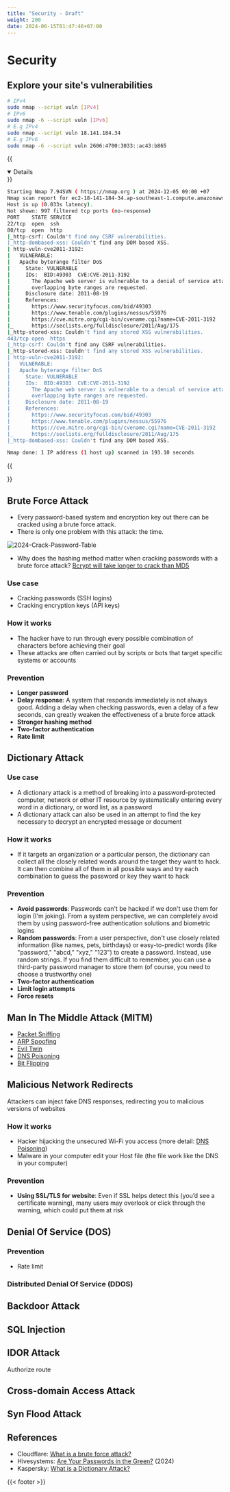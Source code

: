 ```yaml
---
title: "Security - Draft"
weight: 200
date: 2024-06-15T01:47:46+07:00
---
```


# Security

## Explore your site's vulnerabilities

```sh
# IPv4
sudo nmap --script vuln [IPv4] 
# IPv6 
sudo nmap -6 --script vuln [IPv6]
# E.g IPv4
sudo nmap --script vuln 18.141.184.34
# E.g IPv6
sudo nmap -6 --script vuln 2606:4700:3033::ac43:b865
```
{{<details title="Example output" open=false >}}

```sh
Starting Nmap 7.94SVN ( https://nmap.org ) at 2024-12-05 09:00 +07
Nmap scan report for ec2-18-141-184-34.ap-southeast-1.compute.amazonaws.com (18.141.184.34)
Host is up (0.033s latency).
Not shown: 997 filtered tcp ports (no-response)
PORT    STATE SERVICE
22/tcp  open  ssh
80/tcp  open  http
|_http-csrf: Couldn't find any CSRF vulnerabilities.
|_http-dombased-xss: Couldn't find any DOM based XSS.
| http-vuln-cve2011-3192: 
|   VULNERABLE:
|   Apache byterange filter DoS
|     State: VULNERABLE
|     IDs:  BID:49303  CVE:CVE-2011-3192
|       The Apache web server is vulnerable to a denial of service attack when numerous
|       overlapping byte ranges are requested.
|     Disclosure date: 2011-08-19
|     References:
|       https://www.securityfocus.com/bid/49303
|       https://www.tenable.com/plugins/nessus/55976
|       https://cve.mitre.org/cgi-bin/cvename.cgi?name=CVE-2011-3192
|_      https://seclists.org/fulldisclosure/2011/Aug/175
|_http-stored-xss: Couldn't find any stored XSS vulnerabilities.
443/tcp open  https
|_http-csrf: Couldn't find any CSRF vulnerabilities.
|_http-stored-xss: Couldn't find any stored XSS vulnerabilities.
| http-vuln-cve2011-3192: 
|   VULNERABLE:
|   Apache byterange filter DoS
|     State: VULNERABLE
|     IDs:  BID:49303  CVE:CVE-2011-3192
|       The Apache web server is vulnerable to a denial of service attack when numerous
|       overlapping byte ranges are requested.
|     Disclosure date: 2011-08-19
|     References:
|       https://www.securityfocus.com/bid/49303
|       https://www.tenable.com/plugins/nessus/55976
|       https://cve.mitre.org/cgi-bin/cvename.cgi?name=CVE-2011-3192
|_      https://seclists.org/fulldisclosure/2011/Aug/175
|_http-dombased-xss: Couldn't find any DOM based XSS.

Nmap done: 1 IP address (1 host up) scanned in 193.10 seconds
```
{{</details>}}

## Brute Force Attack

- Every password-based system and encryption key out there can be cracked using a brute force attack.
- There is only one problem with this attack: the time.

![2024-Crack-Password-Table](/research/security/2024-Crack-Password-Table.png)

- Why does the hashing method matter when cracking passwords with a brute force attack? [Bcrypt will take longer to crack than MD5](/docs/research/encryption/#bcrypt-vs-md5)

### Use case

- Cracking passwords (SSH logins) 
- Cracking encryption keys (API keys)

### How it works

- The hacker have to run through every possible combination of characters before achieving their goal 
- These attacks are often carried out by scripts or bots that target specific systems or accounts

### Prevention

- **Longer password**
- **Delay response**: A system that responds immediately is not always good. Adding a delay when checking passwords, even a delay of a few seconds, can greatly weaken the effectiveness of a brute force attack
- **Stronger hashing method**
- **Two-factor authentication**
- **Rate limit**

## Dictionary Attack

### Use case

- A dictionary attack is a method of breaking into a password-protected computer, network or other IT resource by systematically entering every word in a dictionary, or word list, as a password
- A dictionary attack can also be used in an attempt to find the key necessary to decrypt an encrypted message or document

### How it works

- If it targets an organization or a particular person, the dictionary can collect all the closely related words around the target they want to hack. It can then combine all of them in all possible ways and try each combination to guess the password or key they want to hack

### Prevention

- **Avoid passwords**: Passwords can't be hacked if we don't use them for login (I'm joking). From a system perspective, we can completely avoid them by using password-free authentication solutions and biometric logins
- **Random passwords**: From a user perspective, don't use closely related information (like names, pets, birthdays) or easy-to-predict words (like "password," "abcd," "xyz," "123") to create a password. Instead, use random strings. If you find them difficult to remember, you can use a third-party password manager to store them (of course, you need to choose a trustworthy one)
- **Two-factor authentication**
- **Limit login attempts**
- **Force resets**

## Man In The Middle Attack (MITM)

- [Packet Sniffing](/docs/research/security/packet_sniffing/)
- [ARP Spoofing](/docs/research/security/arp_spoofing/)
- [Evil Twin](/docs/research/security/evil_twin/)
- [DNS Poisoning](/docs/research/security/dns_poisoning)
- [Bit Flipping](/docs/research/security/bit_flipping)

## Malicious Network Redirects

Attackers can inject fake DNS responses, redirecting you to malicious versions of websites

### How it works

- Hacker hijacking the unsecured Wi-Fi you access (more detail: [DNS Poisoning](/docs/research/security/dns_poisoning))
- Malware in your computer edit your Host file (the file work like the DNS in your computer)

### Prevention

- **Using SSL/TLS for website**: Even if SSL helps detect this (you’d see a certificate warning), many users may overlook or click through the warning, which could put them at risk

## Denial Of Service (DOS)

### Prevention

- Rate limit

### Distributed Denial Of Service (DDOS)

## Backdoor Attack

## SQL Injection

## IDOR Attack

Authorize route

## Cross-domain Access Attack

## Syn Flood Attack

## References

- Cloudflare: [What is a brute force attack?](https://www.cloudflare.com/learning/bots/brute-force-attack/)
- Hivesystems: [Are Your Passwords in the Green?](https://www.hivesystems.com/blog/are-your-passwords-in-the-green) (2024)
- Kaspersky: [What is a Dictionary Attack?](https://www.kaspersky.com/resource-center/definitions/what-is-a-dictionary-attack)

{{< footer >}}

